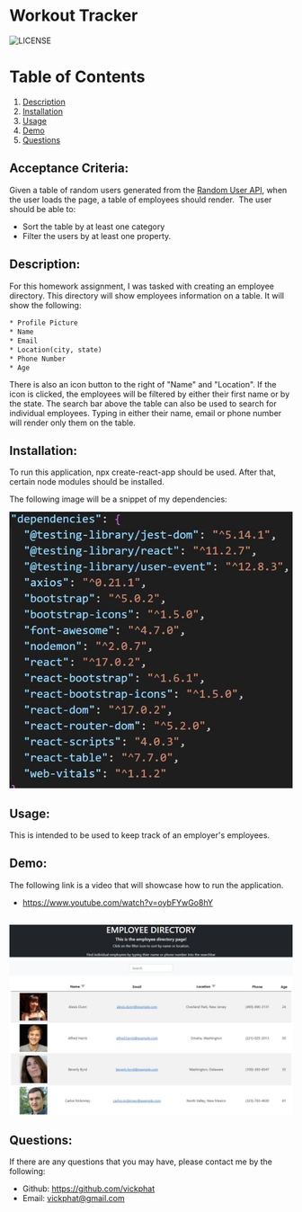 # Workout Tracker

![LICENSE](https://img.shields.io/badge/License-[MIT]-blue?style=for-the-badge&logo=appveyor.svg)

# Table of Contents 

1. [Description](#description)
2. [Installation](#installation)
3. [Usage](#usage)
4. [Demo](#demo)
5. [Questions](#questions)

## Acceptance Criteria:


Given a table of random users generated from the [Random User API](https://randomuser.me/), when the user loads the page, a table of employees should render. 
​
The user should be able to:
​
  * Sort the table by at least one category
​
  * Filter the users by at least one property.

## Description:

For this homework assignment, I was tasked with creating an employee directory. This directory will show employees information on a table. 
It will show the following:

    * Profile Picture
    * Name
    * Email
    * Location(city, state)
    * Phone Number
    * Age

There is also an icon button to the right of "Name" and "Location". If the icon is clicked, the employees will be filtered by either their first name or by the state. The search bar above the table can also be used to search for individual employees. Typing in either their name, email or phone number will render only them on the table. 


## Installation:

To run this application, npx create-react-app should be used. After that, certain node modules should be installed. 

The following image will be a snippet of my dependencies:

<img src= "./public/images/depenedencies.JPG">
        

## Usage:

This is intended to be used to keep track of an employer's employees. 

## Demo:
The following link is a video that will showcase how to run the application.

* https://www.youtube.com/watch?v=oybFYwGo8hY

<br>
<img src= "./public/images/employeeTable.JPG">

## Questions: 
If there are any questions that you may have, please contact me by the following:

* Github: https://github.com/vickphat
* Email: vickphat@gmail.com 
